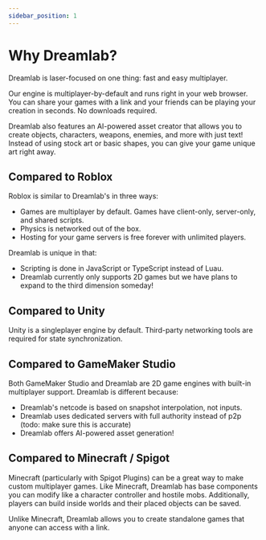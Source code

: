 ```yaml
---
sidebar_position: 1
---
```


# Why Dreamlab?

Dreamlab is laser-focused on one thing: fast and easy multiplayer.


Our engine is multiplayer-by-default and runs right in your web browser. You can share your games with a link and your friends can be playing your creation in seconds. No downloads required.

Dreamlab also features an AI-powered asset creator that allows you to create objects, characters, weapons, enemies, and more with just text! Instead of using stock art or basic shapes, you can give your game unique art right away.

## Compared to Roblox
Roblox is similar to Dreamlab's in three ways:
- Games are multiplayer by default. Games have client-only, server-only, and shared scripts.
- Physics is networked out of the box.
- Hosting for your game servers is free forever with unlimited players.

Dreamlab is unique in that:
- Scripting is done in JavaScript or TypeScript instead of Luau.
- Dreamlab currently only supports 2D games but we have plans to expand to the third dimension someday!

## Compared to Unity
Unity is a singleplayer engine by default. Third-party networking tools are required for state synchronization.

## Compared to GameMaker Studio
Both GameMaker Studio and Dreamlab are 2D game engines with built-in multiplayer support.
Dreamlab is different because:
- Dreamlab's netcode is based on snapshot interpolation, not inputs.
- Dreamlab uses dedicated servers with full authority instead of p2p (todo: make sure this is accurate)
- Dreamlab offers AI-powered asset generation!

## Compared to Minecraft / Spigot
Minecraft (particularly with Spigot Plugins) can be a great way to make custom multiplayer games. Like Minecraft, Dreamlab has base components you can modify like a character controller and hostile mobs. Additionally, players can build inside worlds and their placed objects can be saved.

Unlike Minecraft, Dreamlab allows you to create standalone games that anyone can access with a link.
